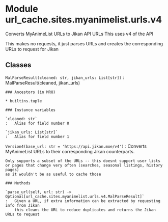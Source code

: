 Module url_cache.sites.myanimelist.urls.v4
==========================================
Converts MyAnimeList URLs to Jikan API URLs
This uses v4 of the API

This makes no requests, it just parses URLs
and creates the corresponding URLs to request for Jikan

Classes
-------

`MalParseResult(cleaned: str, jikan_urls: List[str])`
:   MalParseResult(cleaned, jikan_urls)

    ### Ancestors (in MRO)

    * builtins.tuple

    ### Instance variables

    `cleaned: str`
    :   Alias for field number 0

    `jikan_urls: List[str]`
    :   Alias for field number 1

`Version4(base_url: str = 'https://api.jikan.moe/v4')`
:   Converts MyAnimeList URLs to their corresponding Jikan counterparts.
    
    Only supports a subset of the URLs -- this doesnt support user lists
    or pages that change very often (searches, seasonal listings, history pages)
    as it wouldn't be as useful to cache those

    ### Methods

    `parse_url(self, url: str) ‑> Optional[url_cache.sites.myanimelist.urls.v4.MalParseResult]`
    :   Given a URL, if extra information can be extracted by requesting info from Jikan
        this cleans the URL to reduce duplicates and returns the Jikan URLs to request